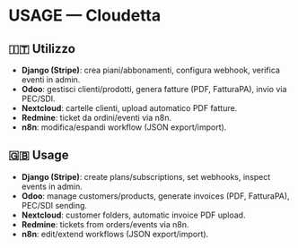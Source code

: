 # USAGE — Cloudetta

## 🇮🇹 Utilizzo
- **Django (Stripe)**: crea piani/abbonamenti, configura webhook, verifica eventi in admin.
- **Odoo**: gestisci clienti/prodotti, genera fatture (PDF, FatturaPA), invio via PEC/SDI.
- **Nextcloud**: cartelle clienti, upload automatico PDF fatture.
- **Redmine**: ticket da ordini/eventi via n8n.
- **n8n**: modifica/espandi workflow (JSON export/import).

## 🇬🇧 Usage
- **Django (Stripe)**: create plans/subscriptions, set webhooks, inspect events in admin.
- **Odoo**: manage customers/products, generate invoices (PDF, FatturaPA), PEC/SDI sending.
- **Nextcloud**: customer folders, automatic invoice PDF upload.
- **Redmine**: tickets from orders/events via n8n.
- **n8n**: edit/extend workflows (JSON export/import).
